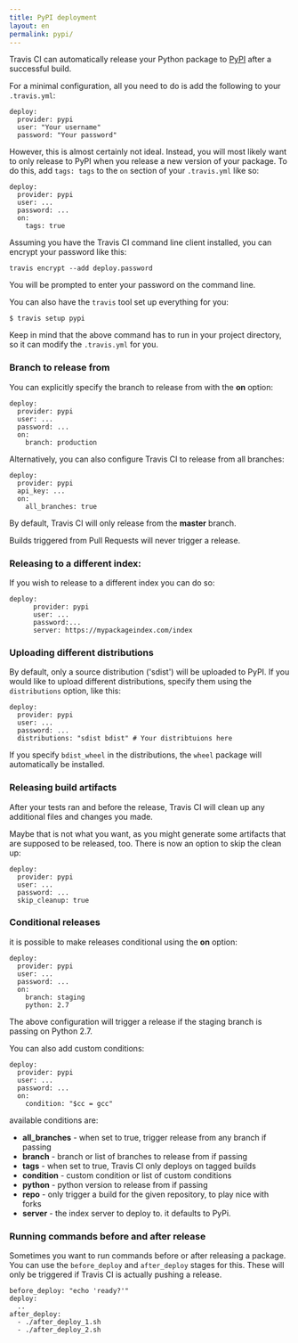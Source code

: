 ```yaml
---
title: PyPI deployment
layout: en
permalink: pypi/
---
```


Travis CI can automatically release your Python package to [PyPI](https://pypi.python.org/) after a successful build.

For a minimal configuration, all you need to do is add the following to your `.travis.yml`:

    deploy:
      provider: pypi
      user: "Your username"
      password: "Your password"


However, this is almost certainly not ideal.
Instead, you will most likely want to only release to PyPI when you release a new version of your package.
To do this, add `tags: tags` to the `on` section of your `.travis.yml` like so:

    deploy:
      provider: pypi
      user: ...
      password: ...
      on:
        tags: true

Assuming you have the Travis CI command line client installed, you can encrypt your password like this:

    travis encrypt --add deploy.password

You will be prompted to enter your password on the command line.

You can also have the `travis` tool set up everything for you:

    $ travis setup pypi

Keep in mind that the above command has to run in your project directory, so it can modify the `.travis.yml` for you.

### Branch to release from

You can explicitly specify the branch to release from with the **on** option:

    deploy:
      provider: pypi
      user: ...
      password: ...
      on:
        branch: production

Alternatively, you can also configure Travis CI to release from all branches:

    deploy:
      provider: pypi
      api_key: ...
      on:
        all_branches: true

By default, Travis CI will only release from the **master** branch.

Builds triggered from Pull Requests will never trigger a release.

### Releasing to a different index:

If you wish to release to a different index you can do so:

    deploy:
          provider: pypi
          user: ...
          password:...
          server: https://mypackageindex.com/index

### Uploading different distributions

By default, only a source distribution ('sdist') will be uploaded to PyPI.
If you would like to upload different distributions, specify them using the `distributions` option, like this:

    deploy:
      provider: pypi
      user: ...
      password: ...
      distributions: "sdist bdist" # Your distribtuions here

If you specify `bdist_wheel` in the distributions, the `wheel` package will automatically be installed.

### Releasing build artifacts

After your tests ran and before the release, Travis CI will clean up any additional files and changes you made.

Maybe that is not what you want, as you might generate some artifacts that are supposed to be released, too. There is now an option to skip the clean up:

    deploy:
      provider: pypi
      user: ...
      password: ...
      skip_cleanup: true

### Conditional releases

it is possible to make releases conditional using the **on** option:

    deploy:
      provider: pypi
      user: ...
      password: ...
      on:
        branch: staging
        python: 2.7

The above configuration will trigger a release if the staging branch is passing on Python 2.7.

You can also add custom conditions:

    deploy:
      provider: pypi
      user: ...
      password: ...
      on:
        condition: "$cc = gcc"

available conditions are:

* **all_branches** - when set to true, trigger release from any branch if passing
* **branch** - branch or list of branches to release from if passing
* **tags** - when set to true, Travis CI only deploys on tagged builds
* **condition** - custom condition or list of custom conditions
* **python** - python version to release from if passing
* **repo** - only trigger a build for the given repository, to play nice with forks
* **server** - the index server to deploy to. it defaults to PyPi.

### Running commands before and after release

Sometimes you want to run commands before or after releasing a package. You can use the `before_deploy` and `after_deploy` stages for this. These will only be triggered if Travis CI is actually pushing a release.

    before_deploy: "echo 'ready?'"
    deploy:
      ..
    after_deploy:
      - ./after_deploy_1.sh
      - ./after_deploy_2.sh
